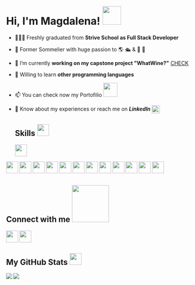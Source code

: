 ### <h1> Hi, I'm Magdalena! <img src = "https://raw.githubusercontent.com/MartinHeinz/MartinHeinz/master/wave.gif" width = 50px> </h1>
<p align='center'>





</p>

- 👩🏻‍🎓 Freshly graduated from **Strive School as Full Stack Developer**

- 🍷 Former Sommelier with huge passion to  🌎 🛳 & 🍴 🍷

- 🔭 I’m currently **working on my capstone project "WhatWine?"**  <a color="white" href="https://what-wine.vercel.app"> CHECK </a>

- 🌱 Willing to learn **other programming languages**

- 📫 You can check now my Portofilio  <a href="https://magda-kolaniak.vercel.app"> <img width='38px' src="https://res.cloudinary.com/dii3cculv/image/upload/v1632692314/biography_2_ecq74s.png"/> </a>

- 📄 Know about my experiences or reach me on ***LinkedIn***  <a href = 'https://www.linkedin.com/in/magda-kolaniak'> <img padding='10px' width = '22px' align= 'center' src="https://raw.githubusercontent.com/rahulbanerjee26/githubAboutMeGenerator/main/icons/linked-in-alt.svg"/></a> 



  <h2> Skills <img src = "https://media2.giphy.com/media/QssGEmpkyEOhBCb7e1/giphy.gif?cid=ecf05e47a0n3gi1bfqntqmob8g9aid1oyj2wr3ds3mg700bl&rid=giphy.gif" width = 32px> </h2><span><img width ='32px' src ='https://raw.githubusercontent.com/rahulbanerjee26/githubAboutMeGenerator/main/icons/html.svg'> 

 <img width ='32px' src ='https://raw.githubusercontent.com/rahulbanerjee26/githubAboutMeGenerator/main/icons/css.svg'> 
 <img width ='32px' src ='https://raw.githubusercontent.com/rahulbanerjee26/githubAboutMeGenerator/main/icons/javascript.svg'> 
 <img width ='32px' src ='https://raw.githubusercontent.com/rahulbanerjee26/githubAboutMeGenerator/main/icons/reactjs.svg'> 
 <img width ='32px' src ='https://raw.githubusercontent.com/rahulbanerjee26/githubAboutMeGenerator/main/icons/bootstrap.svg'>
<img width ='32px' src ='https://raw.githubusercontent.com/rahulbanerjee26/githubAboutMeGenerator/main/icons/redux.svg'> 
 <img width ='32px' src ='https://raw.githubusercontent.com/rahulbanerjee26/githubAboutMeGenerator/main/icons/nodejs.svg'> 
 <img width ='32px' fill='white' src ='https://raw.githubusercontent.com/rahulbanerjee26/githubAboutMeGenerator/main/icons/express.svg'> 
<img width ='32px' src ='https://raw.githubusercontent.com/rahulbanerjee26/githubAboutMeGenerator/main/icons/mongodb.svg'> 
 <img width ='32px' src ='https://raw.githubusercontent.com/rahulbanerjee26/githubAboutMeGenerator/main/icons/postgresql.svg'> 
 <img width ='32px' src ='https://raw.githubusercontent.com/rahulbanerjee26/githubAboutMeGenerator/main/icons/github.svg'> 
<img width ='32px' src ='https://raw.githubusercontent.com/rahulbanerjee26/githubAboutMeGenerator/main/icons/heroku.svg'> 
 <img width ='32px' src ='https://raw.githubusercontent.com/rahulbanerjee26/githubAboutMeGenerator/main/icons/typescript.svg'> 
</span>


<h2> Connect with me <img src='https://raw.githubusercontent.com/ShahriarShafin/ShahriarShafin/main/Assets/handshake.gif' width="100px"> </h2>
<a href = 'https://www.linkedin.com/in/magda-kolaniak'> <img width = '32px' align= 'center' src="https://raw.githubusercontent.com/rahulbanerjee26/githubAboutMeGenerator/main/icons/linked-in-alt.svg"/></a> 
<a href = 'https://www.github.com/magdakolaniak'> <img width = '32px' align= 'center' src="https://raw.githubusercontent.com/rahulbanerjee26/githubAboutMeGenerator/main/icons/github.svg"/></a> 



<h2> My GitHub Stats <img src='https://media1.giphy.com/media/du3J3cXyzhj75IOgvA/giphy.gif?cid=ecf05e47x2g034i9pzwtzzsd3xgg2w9nr94t4tflbbgo3008&rid=giphy.gif' width='32px'> </h2>



<a href="https://github.com/anuraghazra/github-readme-stats">
<img align="left" src="https://github-readme-stats.vercel.app/api?username=magdakolaniak&count_private=true&show_icons=true&theme=dark" />
</a>
<a href="https://github.com/anuraghazra/convoychat">
<img align="center" src="https://github-readme-stats.vercel.app/api/top-langs/?username=magdakolaniak&theme=dark" />
</a>
